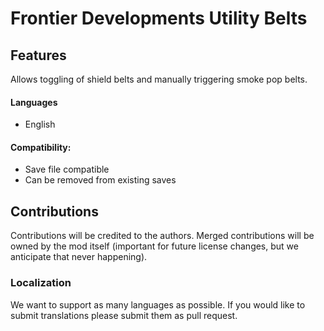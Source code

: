 # Frontier Developments Utility Belts

## Features

Allows toggling of shield belts and manually triggering smoke pop belts.

#### Languages
- English

#### Compatibility:
- Save file compatible
- Can be removed from existing saves

## Contributions

Contributions will be credited to the authors. Merged contributions will be owned by the mod itself (important for future license changes, but we anticipate that never happening).

### Localization

We want to support as many languages as possible. If you would like to submit translations please submit them as pull request. 